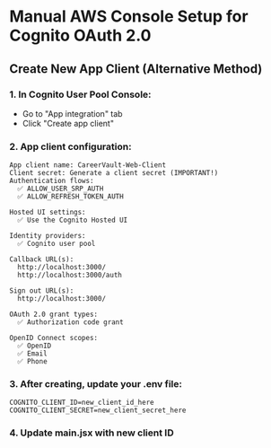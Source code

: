 # Manual AWS Console Setup for Cognito OAuth 2.0

## Create New App Client (Alternative Method)

### 1. In Cognito User Pool Console:
- Go to "App integration" tab
- Click "Create app client"

### 2. App client configuration:
```
App client name: CareerVault-Web-Client
Client secret: Generate a client secret (IMPORTANT!)
Authentication flows:
  ✅ ALLOW_USER_SRP_AUTH
  ✅ ALLOW_REFRESH_TOKEN_AUTH

Hosted UI settings:
  ✅ Use the Cognito Hosted UI
  
Identity providers:
  ✅ Cognito user pool
  
Callback URL(s):
  http://localhost:3000/
  http://localhost:3000/auth
  
Sign out URL(s):
  http://localhost:3000/
  
OAuth 2.0 grant types:
  ✅ Authorization code grant
  
OpenID Connect scopes:
  ✅ OpenID
  ✅ Email
  ✅ Phone
```

### 3. After creating, update your .env file:
```env
COGNITO_CLIENT_ID=new_client_id_here
COGNITO_CLIENT_SECRET=new_client_secret_here
```

### 4. Update main.jsx with new client ID
